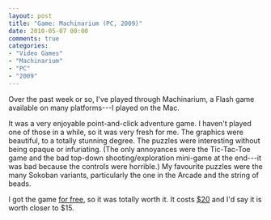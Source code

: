 ```yaml
---
layout: post
title: "Game: Machinarium (PC, 2009)"
date: 2010-05-07 00:00
comments: true
categories:
- "Video Games"
- "Machinarium"
- "PC"
- "2009"
---
```


Over the past week or so, I've played through Machinarium, a Flash
game available on many platforms---I played on the Mac.

It was a very enjoyable point-and-click adventure game. I
haven't played one of those in a while, so it was very fresh for
me. The graphics were beautiful, to a totally stunning degree. The
puzzles were interesting without being opaque or infuriating. (The
only annoyances were the Tic-Tac-Toe game and the bad top-down
shooting/exploration mini-game at the end---it was bad because the
controls were horrible.) My favourite puzzles were the many
Sokoban variants, particularly the one in the Arcade and the
string of beads.

I got the game [for free](http://www.indiegames.com/blog/2010/04/machinarium_for_mac_free_today.html), so it was totally worth it. It costs [$20](http://www.macgamestore.com/detail.php?ProductID=1287)
and I'd say it is worth closer to $15.
